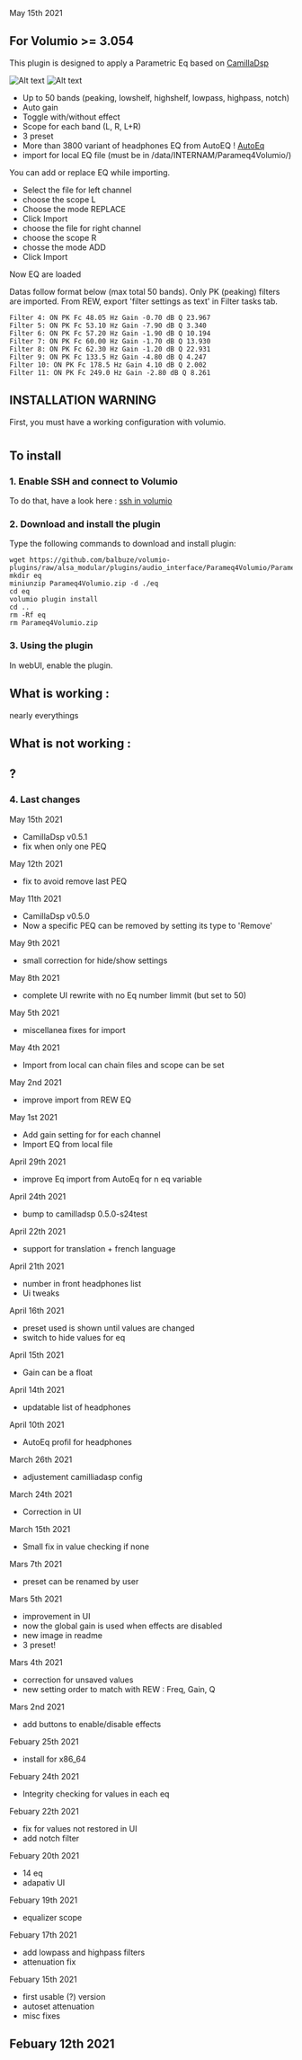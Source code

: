 May 15th 2021


##  For Volumio >= 3.054




This plugin is designed to apply a Parametric Eq based on [CamillaDsp](https://github.com/HEnquist/camilladsp)

![Alt text](Parameq4Volumio.png?raw=true "Main interface")
![Alt text](Parameq4VolumioAutoEq.png?raw=true "AutoEq selection")


- Up to 50 bands (peaking, lowshelf, highshelf, lowpass, highpass, notch)
- Auto gain
- Toggle with/without effect
- Scope for each band (L, R, L+R)
- 3 preset
- More than 3800 variant of headphones EQ from AutoEQ ! [AutoEq](https://github.com/jaakkopasanen/AutoEq)
- import for local EQ file (must be in /data/INTERNAM/Parameq4Volumio/)

You can add or replace EQ while importing.
- Select the file for left channel
- choose the scope L
- Choose the mode REPLACE
- Click Import
- choose the file for right channel
- choose the scope R
- chosse the mode ADD
- Click Import

Now EQ are loaded

Datas follow format below (max total 50 bands). Only PK (peaking) filters are imported. From REW, export 'filter settings as text' in Filter tasks tab.

```
Filter 4: ON PK Fc 48.05 Hz Gain -0.70 dB Q 23.967
Filter 5: ON PK Fc 53.10 Hz Gain -7.90 dB Q 3.340
Filter 6: ON PK Fc 57.20 Hz Gain -1.90 dB Q 10.194
Filter 7: ON PK Fc 60.00 Hz Gain -1.70 dB Q 13.930
Filter 8: ON PK Fc 62.30 Hz Gain -1.20 dB Q 22.931
Filter 9: ON PK Fc 133.5 Hz Gain -4.80 dB Q 4.247
Filter 10: ON PK Fc 178.5 Hz Gain 4.10 dB Q 2.002
Filter 11: ON PK Fc 249.0 Hz Gain -2.80 dB Q 8.261

```

## INSTALLATION WARNING

First, you must have a working configuration with volumio.

#
## To install

### 1. Enable SSH and connect to Volumio

To do that, have a look here : [ssh in volumio](https://volumio.github.io/docs/User_Manual/SSH.html)

### 2. Download and install the plugin

Type the following commands to download and install plugin:

```
wget https://github.com/balbuze/volumio-plugins/raw/alsa_modular/plugins/audio_interface/Parameq4Volumio/Parameq4Volumio.zip
mkdir eq
miniunzip Parameq4Volumio.zip -d ./eq
cd eq
volumio plugin install
cd ..
rm -Rf eq
rm Parameq4Volumio.zip
```

### 3. Using the plugin

In webUI, enable the plugin.

## What is working :

nearly everythings


## What is not working :
?
- 

### 4. Last changes

May 15th 2021

- CamillaDsp v0.5.1
- fix when only one PEQ

May 12th 2021

- fix to avoid remove last PEQ

May 11th 2021

- CamillaDsp v0.5.0
- Now a specific PEQ can be removed by setting its type to 'Remove'

May 9th 2021

- small correction for hide/show settings

May 8th 2021

- complete UI rewrite with no Eq number limmit (but set to 50)

May 5th 2021

- miscellanea fixes for import

May 4th 2021

- Import from local can chain files and scope can be set

May 2nd 2021

- improve import from REW EQ

May 1st 2021

- Add gain setting for for each channel
- Import EQ from local file

April 29th 2021

- improve Eq import from AutoEq for n eq variable

April 24th 2021

- bump to camilladsp 0.5.0-s24test

April 22th 2021

- support for translation + french language

April 21th 2021

- number in front headphones list
- Ui tweaks

April 16th 2021

- preset used is shown until values are changed
- switch to hide values for eq

April 15th 2021

- Gain can be a float

April 14th 2021

- updatable list of headphones

April 10th 2021

- AutoEq profil for headphones

March 26th 2021

- adjustement camilliadasp config

March 24th 2021

- Correction in UI

March 15th 2021

- Small fix in value checking if none

Mars 7th 2021

- preset can be renamed by user

Mars 5th 2021

- improvement in UI
- now the global gain is used when effects are disabled
- new image in readme
- 3 preset!

Mars 4th 2021

- correction for unsaved values
- new setting order to match with REW : Freq, Gain, Q

Mars 2nd 2021

- add buttons to enable/disable effects

Febuary 25th 2021

- install for x86_64

Febuary 24th 2021

- Integrity checking for values in each eq

Febuary 22th 2021

- fix for values not restored in UI
- add notch filter

Febuary 20th 2021

- 14 eq
- adapativ UI

Febuary 19th 2021

- equalizer scope

Febuary 17th 2021

- add lowpass and highpass filters
- attenuation fix

Febuary 15th 2021

- first usable (?) version
- autoset attenuation
- misc fixes

Febuary 12th 2021
- 
